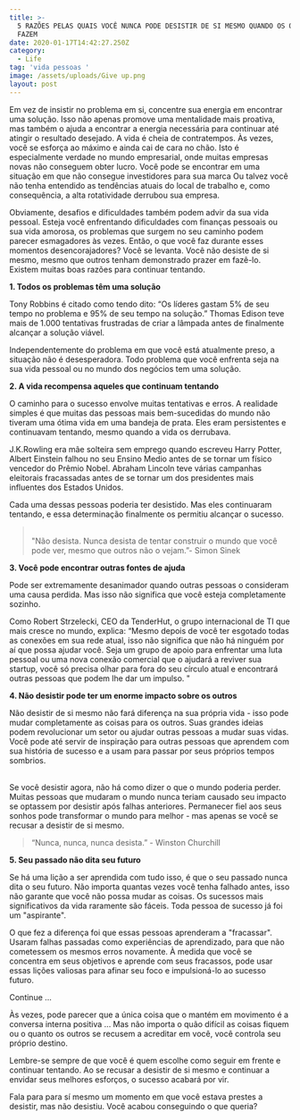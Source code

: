```yaml
---
title: >-
  5 RAZÕES PELAS QUAIS VOCÊ NUNCA PODE DESISTIR DE SI MESMO QUANDO OS OUTROS O
  FAZEM
date: 2020-01-17T14:42:27.250Z
category:
  - Life
tag: 'vida pessoas '
image: /assets/uploads/Give up.png
layout: post
---
```

Em vez de insistir no problema em si, concentre sua energia em encontrar uma solução. Isso não apenas promove uma mentalidade mais proativa, mas também o ajuda a encontrar a energia necessária para continuar até atingir o resultado desejado. A vida é cheia de contratempos. Às vezes, você se esforça ao máximo e ainda cai de cara no chão. Isto é especialmente verdade no mundo empresarial, onde muitas empresas novas não conseguem obter lucro. Você pode se encontrar em uma situação em que não consegue investidores para sua marca Ou talvez você não tenha entendido as tendências atuais do local de trabalho e, como consequência, a alta rotatividade derrubou sua empresa.

Obviamente, desafios e dificuldades também podem advir da sua vida pessoal. Esteja você enfrentando dificuldades com finanças pessoais ou sua vida amorosa, os problemas que surgem no seu caminho podem parecer esmagadores às vezes. Então, o que você faz durante esses momentos desencorajadores? Você se levanta. Você não desiste de si mesmo, mesmo que outros tenham demonstrado prazer em fazê-lo. Existem muitas boas razões para continuar tentando.

**1. Todos os problemas têm uma solução**

Tony Robbins é citado como tendo dito: “Os líderes gastam 5% de seu tempo no problema e 95% de seu tempo na solução.” Thomas Edison teve mais de 1.000 tentativas frustradas de criar a lâmpada antes de finalmente alcançar a solução viável.

Independentemente do problema em que você está atualmente preso, a situação não é desesperadora. Todo problema que você enfrenta seja na sua vida pessoal ou no mundo dos negócios tem uma solução.

**2. A vida recompensa aqueles que continuam tentando**

O caminho para o sucesso envolve muitas tentativas e erros. A realidade simples é que muitas das pessoas mais bem-sucedidas do mundo não tiveram uma ótima vida em uma bandeja de prata. Eles eram persistentes e continuavam tentando, mesmo quando a vida os derrubava.

J.K.Rowling era mãe solteira sem emprego quando escreveu Harry Potter, Albert Einstein falhou no seu Ensino Medio antes de se tornar um físico vencedor do Prêmio Nobel. Abraham Lincoln teve várias campanhas eleitorais fracassadas antes de se tornar um dos presidentes mais influentes dos Estados Unidos.

Cada uma dessas pessoas poderia ter desistido. Mas eles continuaram tentando, e essa determinação finalmente os permitiu alcançar o sucesso.

> \
> "Não desista. Nunca desista de tentar construir o mundo que você pode ver, mesmo que outros não o vejam.”- Simon Sinek

**3. Você pode encontrar outras fontes de ajuda**

Pode ser extremamente desanimador quando outras pessoas o consideram uma causa perdida. Mas isso não significa que você esteja completamente sozinho.

Como Robert Strzelecki, CEO da TenderHut, o grupo internacional de TI que mais cresce no mundo, explica: “Mesmo depois de você ter esgotado todas as conexões em sua rede atual, isso não significa que não há ninguém por aí que possa ajudar você. Seja um grupo de apoio para enfrentar uma luta pessoal ou uma nova conexão comercial que o ajudará a reviver sua startup, você só precisa olhar para fora do seu círculo atual e encontrará outras pessoas que podem lhe dar um impulso. "



**4. Não desistir pode ter um enorme impacto sobre os outros**

Não desistir de si mesmo não fará diferença na sua própria vida - isso pode mudar completamente as coisas para os outros. Suas grandes ideias podem revolucionar um setor ou ajudar outras pessoas a mudar suas vidas. Você pode até servir de inspiração para outras pessoas que aprendem com sua história de sucesso e a usam para passar por seus próprios tempos sombrios.

\
Se você desistir agora, não há como dizer o que o mundo poderia perder. Muitas pessoas que mudaram o mundo nunca teriam causado seu impacto se optassem por desistir após falhas anteriores. Permanecer fiel aos seus sonhos pode transformar o mundo para melhor - mas apenas se você se recusar a desistir de si mesmo.

> “Nunca, nunca, nunca desista.” - Winston Churchill



**5. Seu passado não dita seu futuro**

Se há uma lição a ser aprendida com tudo isso, é que o seu passado nunca dita o seu futuro. Não importa quantas vezes você tenha falhado antes, isso não garante que você não possa mudar as coisas. Os sucessos mais significativos da vida raramente são fáceis. Toda pessoa de sucesso já foi um "aspirante".

O que fez a diferença foi que essas pessoas aprenderam a "fracassar". Usaram falhas passadas como experiências de aprendizado, para que não cometessem os mesmos erros novamente. À medida que você se concentra em seus objetivos e aprende com seus fracassos, pode usar essas lições valiosas para afinar seu foco e impulsioná-lo ao sucesso futuro.

Continue …

Às vezes, pode parecer que a única coisa que o mantém em movimento é a conversa interna positiva ... Mas não importa o quão difícil as coisas fiquem ou o quanto os outros se recusem a acreditar em você, você controla seu próprio destino.

Lembre-se sempre de que você é quem escolhe como seguir em frente e continuar tentando. Ao se recusar a desistir de si mesmo e continuar a envidar seus melhores esforços, o sucesso acabará por vir.

Fala para para sí mesmo um momento em que você estava prestes a desistir, mas não desistiu. Você acabou conseguindo o que queria?
